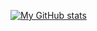 [![My GitHub stats](https://github-readme-stats.vercel.app/api?username=ProgramminCat&theme=dracula&include_all_commits=true)](https://github.com/anuraghazra/github-readme-stats)

<!--- [![Top Langs](https://github-readme-stats.vercel.app/api/top-langs/?username=ProgramminCat&layout=donut&theme=dracula)](https://github.com/anuraghazra/github-readme-stats) --->
